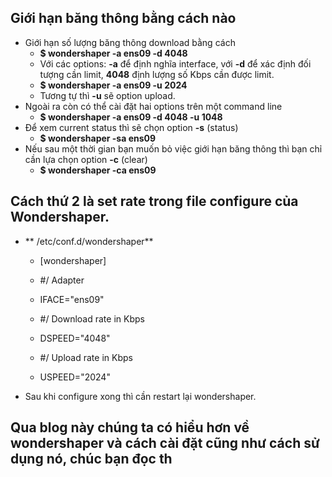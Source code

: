 ## Giới hạn băng thông bằng cách nào
- Giới hạn số lượng băng thông download bằng cách
  - **$ wondershaper -a ens09 -d 4048**
  - Với các options: **-a** để định nghĩa interface, với **-d** để xác định đối tượng cần limit, **4048** định lượng số Kbps
cần được limit.
  - **$ wondershaper -a ens09 -u 2024**
  - Tương tự thì **-u** sẽ option upload.
- Ngoài ra còn có thể cài đặt hai options trên một command line
  - **$ wondershaper -a ens09 -d 4048 -u 1048**
- Để xem current status thì sẽ chọn option **-s** (status)
  - **$ wondershaper -sa ens09** 
- Nếu sau một thời gian bạn muốn bỏ việc giới hạn băng thông thì bạn chỉ cần lựa chọn option **-c** (clear)
  - **$ wondershaper -ca ens09**
## Cách thứ 2 là set rate trong file configure của Wondershaper.
- ** /etc/conf.d/wondershaper**
  - [wondershaper]
  - #/ Adapter
  - IFACE="ens09"

  - #/ Download rate in Kbps
  - DSPEED="4048"

  - #/ Upload rate in Kbps
  - USPEED="2024"

- Sau khi configure xong thì cần restart lại wondershaper.
## Qua blog này chúng ta có hiểu hơn về wondershaper và cách cài đặt cũng như cách sử dụng nó, chúc bạn đọc th
